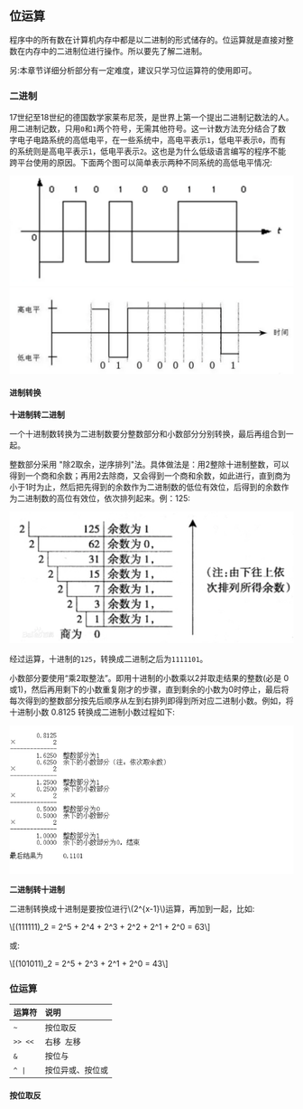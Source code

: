 ## 位运算

程序中的所有数在计算机内存中都是以二进制的形式储存的。位运算就是直接对整数在内存中的二进制位进行操作。所以要先了解二进制。

另:本章节详细分析部分有一定难度，建议只学习位运算符的使用即可。

### 二进制

17世纪至18世纪的德国数学家莱布尼茨，是世界上第一个提出二进制记数法的人。用二进制记数，只用`0`和`1`两个符号，无需其他符号。这一计数方法充分结合了数字电子电路系统的高低电平，在一些系统中，高电平表示`1`，低电平表示`0`，而有的系统则是高电平表示`1`，低电平表示`2`。这也是为什么低级语言编写的程序不能跨平台使用的原因。下面两个图可以简单表示两种不同系统的高低电平情况:

![高电平1，低电平0](./images/high-low%20level1.png)
![高电平0，低电平1](./images/high-low%20level2.png)


#### 进制转换

**十进制转二进制**

一个十进制数转换为二进制数要分整数部分和小数部分分别转换，最后再组合到一起。

整数部分采用 "除2取余，逆序排列"法。具体做法是：用2整除十进制整数，可以得到一个商和余数；再用2去除商，又会得到一个商和余数，如此进行，直到商为小于1时为止，然后把先得到的余数作为二进制数的低位有效位，后得到的余数作为二进制数的高位有效位，依次排列起来。例：125:

![Integer to Binary](./images/integertobinary.webp)

经过运算，十进制的`125`，转换成二进制之后为`1111101`。

小数部分要使用“乘2取整法”。即用十进制的小数乘以2并取走结果的整数(必是 0或1)，然后再用剩下的小数重复刚才的步骤，直到剩余的小数为0时停止，最后将每次得到的整数部分按先后顺序从左到右排列即得到所对应二进制小数。例如，将十进制小数 0.8125 转换成二进制小数过程如下:

![Float to Binary](./images/floattobinary.webp)

**二进制转十进制**

二进制转换成十进制是要按位进行\\(2^{x-1}\\)运算，再加到一起，比如:

\\[(111111)_2 = 2^5 + 2^4 + 2^3 + 2^2 + 2^1 + 2^0 = 63\\]

或:

\\[(101011)_2 = 2^5 + 2^3 + 2^1 + 2^0 = 43\\]

### 位运算

<table><thead><tr><th align="left">运算符</th><th align="left">说明</th></tr></thead><tbody>
<tr><td align="left"><code>~</code></td><td align="left">按位取反</td></tr>
<tr><td align="left"><code>>></code>&nbsp;&nbsp;<code><<</code></td><td align="left">右移&nbsp;&nbsp;左移</td></tr>
<tr><td align="left"><code>&amp;</code></td><td align="left">按位与</td></tr>
<tr><td align="left"><code>^</code>&nbsp;&nbsp;<code>|</code></td><td align="left">按位异或、按位或</td></tr>
</tbody></table>

#### 按位取反

